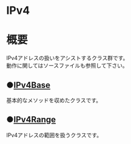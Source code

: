 # IPv4
**概要**
==========
IPv4アドレスの扱いをアシストするクラス群です。  
動作に関してはソースファイルも参照して下さい。

●[**IPv4Base**](/doc/IPv4Base.md)
------
基本的なメソッドを収めたクラスです。  

●[**IPv4Range**](/doc/IPv4Range.md)
------
IPv4アドレスの範囲を扱うクラスです。  
